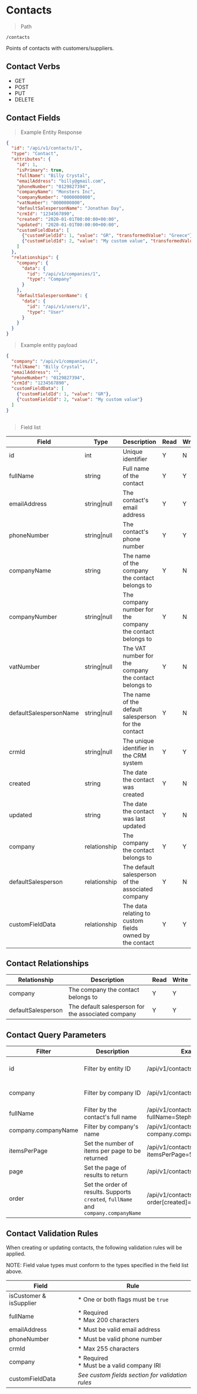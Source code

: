 # Contacts

> Path

```
/contacts
```

Points of contacts with customers/suppliers.

## Contact Verbs

* GET
* POST
* PUT
* DELETE

## Contact Fields

> Example Entity Response

```json
{
  "id": "/api/v1/contacts/1",
  "type": "Contact",
  "attributes": {
    "id": 1,
    "isPrimary": true,
    "fullName": "Billy Crystal",
    "emailAddress": "billy@gmail.com",
    "phoneNumber": "0129827394",
    "companyName": "Monsters Inc",
    "companyNumber": "0000000000",
    "vatNumber": "0000000000",
    "defaultSalespersonName": "Jonathan Day",
    "crmId": "1234567890",
    "created": "2020-01-01T00:00:00+00:00",
    "updated": "2020-01-01T00:00:00+00:00",
    "customFieldData": [
      {"customFieldId": 1, "value": "GR", "transformedValue": "Greece"},
      {"customFieldId": 2, "value": "My custom value", "transformedValue": "My custom value"}
    ]
  },
  "relationships": {
    "company": {
      "data": {
        "id": "/api/v1/companies/1",
        "type": "Company"
      }
    },
    "defaultSalespersonName": {
      "data": {
        "id": "/api/v1/users/1",
        "type": "User"
      }
    }
  }
}
```

> Example entity payload

```json
{
  "company": "/api/v1/companies/1",
  "fullName": "Billy Crystal",
  "emailAddress": "",
  "phoneNumber": "0129827394",
  "crmId": "1234567890",
  "customFieldData": [
    {"customFieldId": 1, "value": "GR"},
    {"customFieldId": 2, "value": "My custom value"}
  ]
}
        
```

> Field list

| Field                  | Type             | Description                                               | Read | Write | Required |
|------------------------|------------------|-----------------------------------------------------------|------|-------|----------|
| id                     | int              | Unique identifier                                         | Y    | N     |
| fullName               | string           | Full name of the contact                                  | Y    | Y     | Y        |
| emailAddress           | string&#124;null | The contact's email address                               | Y    | Y     |
| phoneNumber            | string&#124;null | The contact's phone number                                | Y    | Y     |
| companyName            | string           | The name of the company the contact belongs to            | Y    | N     |
| companyNumber          | string&#124;null | The company number for the company the contact belongs to | Y    | N     |
| vatNumber              | string&#124;null | The VAT number for the company the contact belongs to     | Y    | N     |
| defaultSalespersonName | string&#124;null | The name of the default salesperson for the contact       | Y    | N     |
| crmId                  | string&#124;null | The unique identifier in the CRM system                   | Y    | Y     |
| created                | string           | The date the contact was created                          | Y    | N     |
| updated                | string           | The date the contact was last updated                     | Y    | N     |
| company                | relationship     | The company the contact belongs to                        | Y    | Y     | Y        |
| defaultSalesperson     | relationship     | The default salesperson of the associated company         | Y    | N     |
| customFieldData        | relationship     | The data relating to custom fields owned by the contact   | Y    | Y     |

## Contact Relationships

| Relationship       | Description                                        | Read | Write |
|--------------------|----------------------------------------------------|------|-------|
| company            | The company the contact belongs to                 | Y    | Y     |
| defaultSalesperson | The default salesperson for the associated company | Y    | Y     |

## Contact Query Parameters

| Filter              | Description                                                                        | Example                                     | Detail              | 
|---------------------|------------------------------------------------------------------------------------|---------------------------------------------|---------------------|
| id                  | Filter by entity ID                                                                | /api/v1/contacts?id=1                       | Exact match only    |
| company             | Filter by company ID                                                               | /api/v1/contacts?company=1                  | Exact match only    |
| fullName            | Filter by the contact's full name                                                  | /api/v1/contacts?fullName=Steph             | Partial match       |
| company.companyName | Filter by company's name                                                           | /api/v1/contacts?company.companyName=Google | Partial match       |
| itemsPerPage        | Set the number of items per page to be returned                                    | /api/v1/contacts?itemsPerPage=50            | Defaults to 25      |
| page                | Set the page of results to return                                                  | /api/v1/contacts?page=3                     | Defaults to 1       |
| order               | Set the order of results. Supports `created`, `fullName` and `company.companyName` | /api/v1/contacts?order\[created]=asc        | Accepts asc or desc |

## Contact Validation Rules

When creating or updating contacts, the following validation rules will be applied.

NOTE: Field value types must conform to the types specified in the field list above.

| Field                   | Rule                                             |
|-------------------------|--------------------------------------------------|
| isCustomer & isSupplier | * One or both flags must be `true`               |
| fullName                | * Required<br/> * Max 200 characters             |
| emailAddress            | * Must be valid email address                    |
| phoneNumber             | * Must be valid phone number                     |
| crmId                   | * Max 255 characters                             |
| company                 | * Required<br/> * Must be a valid company IRI    |
| customFieldData         | _See custom fields section for validation rules_ |
